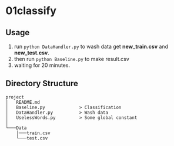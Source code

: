 # 01classify

## Usage
1. run `python DataHandler.py` to wash data get **new_train.csv** and **new_test.csv**.
2. then run `python Baseline.py` to make result.csv
3. waiting for 20 minutes.

## Directory Structure
```
project
│   README.md
│   Baseline.py             > Classification
│   DataHandler.py          > Wash data
│   UselessWords.py         > Some global constant
│
└───Data
    │───train.csv
    └───test.csv
```